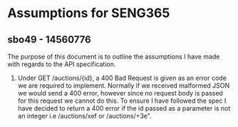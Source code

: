 # Assumptions for SENG365
## sbo49 - 14560776

The purpose of this document is to outline the assumptions I have made with regards to
the API specification.

1. Under GET /auctions/{id}, a 400 Bad Request is given as an error code we are required to implement.
Normally if we received malformed JSON we would send a 400 error, however since no request body is 
passed for this request we cannot do this. To ensure I have followed the spec I have decided to return a 400
error if the id passed as a parameter is not an integer i.e /auctions/xef or /auctions/+3e".
